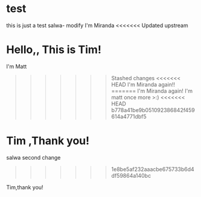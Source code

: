# test
this is just a test
salwa- modify
I'm Miranda
<<<<<<< Updated upstream

Hello,, This is Tim!
=======
I'm Matt
>>>>>>> Stashed changes
<<<<<<< HEAD
I'm Miranda again!!
=======
I'm Miranda again!
I'm matt once more >:)
<<<<<<< HEAD
>>>>>>> b778a41be9b051092386842f459614a4771dbf5


Tim ,Thank you!
=======

salwa second change
>>>>>>> 1e8be5af232aaacbe675733b6d4df59864a140bc

Tim,thank you!
